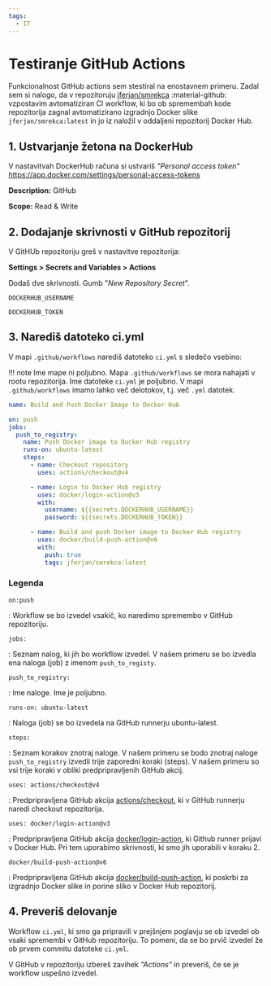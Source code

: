 ```yaml
---
tags:
  - IT
---
```


# Testiranje GitHub Actions

Funkcionalnost GitHub actions sem stestiral na enostavnem primeru. Zadal sem si nalogo, da v repozitoruju [jferjan/smrekca](https://github.com/jferjan/smrekca) :material-github: vzpostavim avtomatiziran CI workflow, ki bo ob spremembah kode repozitorija zagnal avtomatizirano izgradnjo Docker slike `jferjan/smrekca:latest` in jo iz naložil v oddaljeni repozitorij Docker Hub.


## 1. Ustvarjanje žetona na DockerHub

V nastavitvah DockerHub računa si ustvariš *"Personal access token"*
https://app.docker.com/settings/personal-access-tokens

**Description:** GitHub

**Scope:** Read & Write

## 2. Dodajanje skrivnosti v GitHub repozitorij

V GitHUb repozitoriju greš v nastavitve repozitorija: 

**Settings > Secrets and Variables > Actions**

Dodaš dve skrivnosti. Gumb "*New Repository Secret*".

`DOCKERHUB_USERNAME`

`DOCKERHUB_TOKEN`

## 3. Narediš datoteko ci.yml

V mapi `.github/workflows` narediš datoteko `ci.yml` s sledečo vsebino:

!!! note
    Ime mape ni poljubno. Mapa `.github/workflows` se mora nahajati v rootu repozitorija.
    Ime datoteke `ci.yml` je poljubno. 
    V mapi `.github/workflows` imamo lahko več delotokov, t.j. več `.yml` datotek.

``` yaml
name: Build and Push Docker Image to Docker Hub

on: push
jobs:
  push_to_registry:
    name: Push Docker image to Docker Hub registry
    runs-on: ubuntu-latest
    steps:
      - name: Checkout repository
        uses: actions/checkout@v4

      - name: Login to Docker Hub registry
        uses: docker/login-action@v3
        with:
          username: ${{secrets.DOCKERHUB_USERNAME}}
          password: ${{secrets.DOCKERHUB_TOKEN}}

      - name: Build and push Docker image to Docker Hub registry
        uses: docker/build-push-action@v6
        with:
          push: true
          tags: jferjan/smrekca:latest
```
### Legenda

`on:push`

: Workflow se bo izvedel vsakič, ko naredimo spremembo v GitHub repozitoriju. 

`jobs:`

: Seznam nalog, ki jih bo workflow izvedel. V našem primeru se bo izvedla ena naloga (job) z imenom `push_to_registy`.

`push_to_registry:`

: Ime naloge. Ime je poljubno.

`runs-on: ubuntu-latest`

: Naloga (job) se bo izvedela na GitHub runnerju ubuntu-latest. 

`steps:`

: Seznam korakov znotraj naloge. V našem primeru se bodo znotraj naloge `push_to_registry` izvedli trije zaporedni koraki (steps). V našem primeru so vsi trije koraki v obliki predpripravljenih GitHub akcij.

`uses: actions/checkout@v4`

: Predpripravljena GitHub akcija [actions/checkout](https://github.com/marketplace/actions/checkout), ki v GitHub runnerju naredi checkout repozitorija.

`uses: docker/login-action@v3`

: Predpripravljena GitHub akcija [docker/login-action](https://github.com/marketplace/actions/docker-login), ki Github runner prijavi v Docker Hub. Pri tem uporabimo skrivnosti, ki smo jih uporabili v koraku 2.

`docker/build-push-action@v6`

: Predpripravljena GitHub akcija [docker/build-push-action](https://github.com/marketplace/actions/build-and-push-docker-images), ki poskrbi za izgradnjo Docker slike in porine sliko v Docker Hub repozitorij.


## 4. Preveriš delovanje

Workflow `ci.yml`, ki smo ga pripravili v prejšnjem poglavju se ob izvedel ob vsaki spremembi v GitHub repozitoriju. To pomeni, da se bo prvič izvedel že ob prvem commitu datoteke `ci.yml`.

V GitHub v repozitoriju izbereš zavihek *"Actions"* in preveriš, če se je workflow uspešno izvedel.

